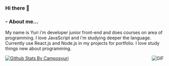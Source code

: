 ### Hi there 👋

### - About me...

My name is Yuri i'm developer junior front-end and does courses on area of programming. I love JavaScript and i'm studying deeper the language. Currently use React.js and Node.js in my projects for portfolio. I love study things new about programming.
 
 <img align="right" alt="GIF" src="https://i.pinimg.com/originals/e4/26/70/e426702edf874b181aced1e2fa5c6cde.gif" />

[![Github Stats By Camposyuri](https://github-readme-stats.vercel.app/api?username=camposyuri&show_icons=true&title_color=fff&icon_color=79ff97&text_color=9f9f9f&bg_color=151515)](https://github.com/camposyuri/github-readme-stats)
